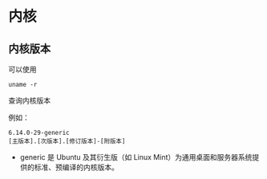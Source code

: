 # 内核

## 内核版本

可以使用

```shell
uname -r
```

查询内核版本

例如：

```shell
6.14.0-29-generic
[主版本].[次版本].[修订版本]-[附版本]
```

-   generic 是 Ubuntu 及其衍生版（如 Linux Mint）为通用桌面和服务器系统提供的标准、预编译的内核版本。
